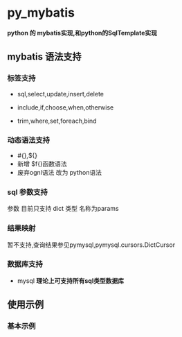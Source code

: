 # py_mybatis

**python 的 mybatis实现,和python的SqlTemplate实现**

## mybatis 语法支持

### 标签支持

- sql,select,update,insert,delete

- include,if,choose,when,otherwise

- trim,where,set,foreach,bind

### 动态语法支持

- #{},${}
- 新增 $f{}函数语法 
- 废弃ognl语法 改为 python语法
### sql 参数支持

参数 目前只支持 dict 类型 名称为params

### 结果映射
暂不支持,查询结果参见pymysql,pymysql.cursors.DictCursor
### 数据库支持
- mysql
**理论上可支持所有sql类型数据库**
## 使用示例
### 基本示例

```xml

```





